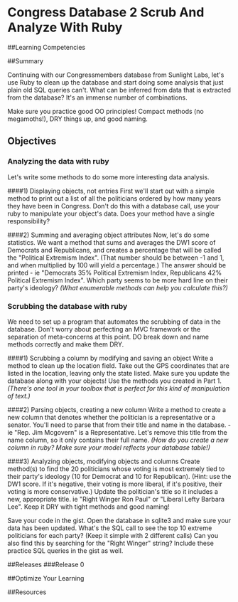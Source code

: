 # Congress Database 2 Scrub And Analyze With Ruby 
 
##Learning Competencies 

##Summary 

 Continuing with our Congressmembers database from Sunlight Labs, let's use Ruby to clean up the database and start doing some analysis that just plain old SQL queries can't.  What can be inferred from data that is extracted from the database?  It's an immense number of combinations.

Make sure you practice good OO principles!  Compact methods (no megamoths!), DRY things up, and good naming.

## Objectives

### Analyzing the data with ruby

Let's write some methods to do some more interesting data analysis.  

<!-- this constraint not included for now
Important: we must access the database each time we do some analysis.
This ruby program will eventually be tied to a live database that is changing constantly, and it's imperative that the latest data is always used!
--> 

####1) Displaying objects, not entries
First we'll start out with a simple method to print out a list of all the politicians ordered by how many years they have been in Congress. Don't do this with a database call, use your ruby to manipulate your object's data.  Does your method have a single responsibility? 


####2) Summing and averaging object attributes
Now, let's do some statistics. We want a method that sums and averages the DW1 score of Democrats and Republicans, and creates a percentage that will be called the "Political Extremism Index". (That number should be between -1 and 1, and when multiplied by 100 will yield a percentage.) The answer should be printed - ie "Democrats 35% Political Extremism Index, Republicans 42% Political Extremism Index". Which party seems to be more hard line on their party's ideology? *(What enumerable methods can help you calculate this?)*


### Scrubbing the database with ruby

We need to set up a program that automates the scrubbing of data in the database. Don't worry about perfecting an MVC framework or the separation of meta-concerns at this point.  DO break down and name methods correctly and make them DRY.

####1) Scrubbing a column by modifying and saving an object
Write a method to clean up the location field.  Take out the GPS coordinates that are listed in the location, leaving only the state listed.  Make sure you update the database along with your objects!  Use the methods you created in Part 1.  *(There's one tool in your toolbox that is perfect for this kind of manipulation of text.)*

####2) Parsing objects, creating a new column
Write a method to create a new column that denotes whether the politician is a representative or a senator. You'll need to parse that from their title and name in the database. - ie "Rep. Jim Mcgovern" is a Representative. Let's remove this title from the name column, so it only contains their full name.
*(How do you create a new column in ruby?  Make sure your model reflects your database table!)*


####3) Analyzing objects, modifying objects and columns
Create method(s) to find the 20 politicians whose voting is most extremely tied to their party's ideology (10 for Democrat and 10 for Republican). (Hint: use the DW1 score. If it's negative, their voting is more liberal, if it's positive, their voting is more conservative.) Update the politician's title so it includes a new, appropriate title. ie "Right Winger Ron Paul" or "Liberal Lefty Barbara Lee".  Keep it DRY with tight methods and good naming!


Save your code in the gist.  Open the database in sqlite3 and make sure your data has been updated.  What's the SQL call to see the top 10 extreme politicians for each party? (Keep it simple with 2 different calls)  Can you also find this by searching for the "Right Winger" string?  Include these practice SQL queries in the gist as well.
 

##Releases
###Release 0 

##Optimize Your Learning 

##Resources